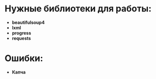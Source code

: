 # Нужные библиотеки для работы:

* **beautifulsoup4** 
* **lxml**
* **progress**
* **requests**

# Ошибки:

* **Капча**
